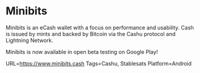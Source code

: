 # Minibits

Minibits is an eCash wallet with a focus on performance and usability. Cash is issued by mints and backed by Bitcoin via the Cashu protocol and Lightning Network.

Minibits is now available in open beta testing on Google Play!

URL=https://www.minibits.cash
Tags=Cashu, Stablesats
Platform=Android
